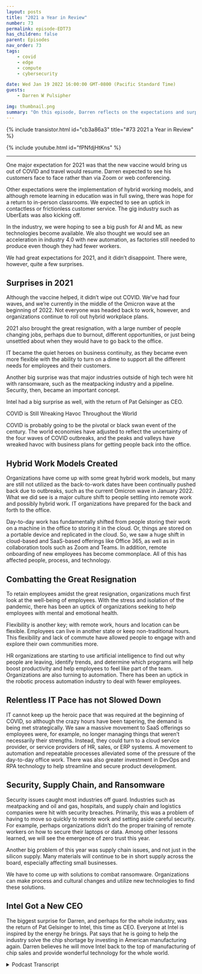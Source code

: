 ```yaml
---
layout: posts
title: "2021 a Year in Review"
number: 73
permalink: episode-EDT73
has_children: false
parent: Episodes
nav_order: 73
tags:
    - covid
    - edge
    - compute
    - cybersecurity

date: Wed Jan 19 2022 16:00:00 GMT-0800 (Pacific Standard Time)
guests:
    - Darren W Pulsipher

img: thumbnail.png
summary: "On this episode, Darren reflects on the expectations and surprises of 2021"
---
```


{% include transistor.html id="cb3a86a3" title="#73 2021 a Year in Review" %}

{% include youtube.html id="fPNfdjHtKns" %}

---

<p>One major expectation for 2021 was that the new vaccine would bring us out of COVID and travel would resume. Darren expected to see his customers face to face rather than via Zoom or web conferencing.</p>
<p>Other expectations were the implementation of hybrid working models, and although remote learning in education was in full swing, there was hope for a return to in-person classrooms. We expected to see an uptick in contactless or frictionless customer service. The gig industry such as UberEats was also kicking off.</p>
<p>In the industry, we were hoping to see a big push for AI and ML as new technologies become available. We also thought we would see an acceleration in industry 4.0 with new automation, as factories still needed to produce even though they had fewer workers.</p>
<p>We had great expectations for 2021, and it didn’t disappoint. There were, however, quite a few surprises.</p>
<p></p><h2> Surprises in 2021</h2>
<p>
</p>
<p>Although the vaccine helped, it didn’t wipe out COVID. We’ve had four waves, and we’re currently in the middle of the Omicron wave at the beginning of 2022. Not everyone was headed back to work, however, and organizations continue to roll out hybrid workplace plans.</p>
<p>2021 also brought the great resignation, with a large number of people changing jobs, perhaps due to burnout, different opportunities, or just being unsettled about when they would have to go back to the office.</p>
<p>IT became the quiet heroes on business continuity, as they became even more flexible with the ability to turn on a dime to support all the different needs for employees and their customers.</p>
<p>Another big surprise was that major industries outside of high tech were hit with ransomware, such as the meatpacking industry and a pipeline. Security, then, became an important concept.</p>
<p>Intel had a big surprise as well, with the return of Pat Gelsinger as CEO.</p>
<p>COVID is Still Wreaking Havoc Throughout the World  </p>
<p>COVID is probably going to be the pivotal or black swan event of the century. The world economies have adjusted to reflect the uncertainty of the four waves of COVID outbreaks, and the peaks and valleys have wreaked havoc with business plans for getting people back into the office.</p>
<p></p><h2> Hybrid Work Models Created</h2>
<p>
</p>
<p>Organizations have come up with some great hybrid work models, but many are still not utilized as the back-to-work dates have been continually pushed back due to outbreaks, such as the current Omicron wave in January 2022.  What we did see is a major culture shift to people settling into remote work and possibly hybrid work. IT organizations have prepared for the back and forth to the office.</p>
<p>Day-to-day work has fundamentally shifted from people storing their work on a machine in the office to storing it in the cloud. Or, things are stored on a portable device and replicated in the cloud. So, we saw a huge shift in cloud-based and SaaS-based offerings like Office 365, as well as in collaboration tools such as Zoom and Teams.  In addition, remote onboarding of new employees has become commonplace. All of this has affected people, process, and technology.</p>
<p></p><h2> Combatting the Great Resignation</h2>
<p>
</p>
<p>To retain employees amidst the great resignation, organizations much first look at the well-being of employees. With the stress and isolation of the pandemic, there has been an uptick of organizations seeking to help employees with mental and emotional health.</p>
<p>Flexibility is another key; with remote work, hours and location can be  flexible. Employees can live in another state or keep non-traditional hours. This flexibility and lack of commute have allowed people to engage with and explore their own communities more.</p>
<p>HR organizations are starting to use artificial intelligence to find out why people are leaving, identify trends, and determine which programs will help boost productivity and help employees to feel like part of the team. Organizations are also turning to automation. There has been an uptick in the robotic process automation industry to deal with fewer employees.</p>
<p></p><h2> Relentless IT Pace has not Slowed Down</h2>
<p>
</p>
<p>IT cannot keep up the heroic pace that was required at the beginning of COVID, so although the crazy hours have been tapering, the demand is being met strategically. We saw a massive movement to SaaS offerings so employees were, for example, no longer managing things that weren’t necessarily their strengths. Instead, they could turn to a cloud service provider, or service providers of HR, sales, or ERP systems. A movement to automation and repeatable processes alleviated some of the pressure of the day-to-day office work. There was also greater investment in DevOps and RPA technology to help streamline and secure product development.</p>
<p></p><h2> Security, Supply Chain, and Ransomware</h2>
<p>
</p>
<p>Security issues caught most industries off guard. Industries such as meatpacking and oil and gas, hospitals, and supply chain and logistics companies were hit with security breaches. Primarily, this was a problem of having to move so quickly to remote work and setting aside careful security. For example, perhaps organizations didn’t do the proper training of remote workers on how to secure their laptops or data. Among other lessons learned, we will see the emergence of zero trust this year.</p>
<p>Another big problem of this year was supply chain issues, and not just in the silicon supply. Many materials will continue to be in short supply across the board, especially affecting small businesses.</p>
<p>We have to come up with solutions to combat ransomware. Organizations can make process and cultural changes and utilize new technologies to find these solutions.</p>
<p></p><h2> Intel Got a New CEO</h2>
<p>
</p>
<p>The biggest surprise for Darren, and perhaps for the whole industry, was the return of Pat Gelsinger to Intel, this time as CEO. Everyone at Intel is inspired by the energy he brings. Pat says that he is going to help the industry solve the chip shortage by investing in American manufacturing again.  Darren believes he will move Intel back to the top of manufacturing of chip sales and provide wonderful technology for the whole world.</p>
<p>

<details>
<summary> Podcast Transcript </summary>

<p></p>

</details>
